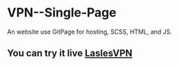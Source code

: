 # VPN--Single-Page
An website use GitPage for hosting, SCSS, HTML, and JS. 
## You can try it live <a href="https://maksimtimchenko.github.io/VPN--Single-Page/">LaslesVPN</a>
